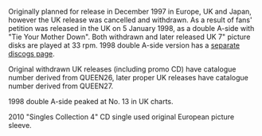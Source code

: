 Originally planned for release in December 1997 in Europe, UK and Japan, however the UK release was cancelled and withdrawn. As a result of fans' petition was released in the UK on 5 January 1998, as a double A-side with "Tie Your Mother Down". Both withdrawn and later released UK 7" picture disks are played at 33 rpm.
1998 double A-side version has a [separate discogs page](https://www.discogs.com/master/702559-Queen-No-One-But-You-Tie-Your-Mother-Down).

Original withdrawn UK releases (including promo CD) have catalogue number derived from QUEEN26, later proper UK releases have catalogue number derived from QUEEN27.

1998 double A-side peaked at No. 13 in UK charts.

2010 "Singles Collection 4" CD single used original European picture sleeve.
